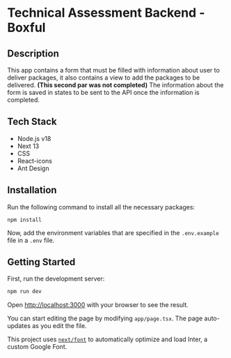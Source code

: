 # Technical Assessment Backend - Boxful

## Description
This app contains a form that must be filled with information about user to deliver packages, it also contains a view to add the packages to be delivered. **(This second par was not completed)**
The information about the form is saved in states to be sent to the API once the information is completed.

## Tech Stack
- Node.js v18
- Next 13
- CSS
- React-icons
- Ant Design

## Installation
Run the following command to install all the necessary packages:
```
npm install
```
Now, add the environment variables that are specified in the ```.env.example``` file in a ```.env``` file.

## Getting Started
First, run the development server:

```bash
npm run dev
```

Open [http://localhost:3000](http://localhost:3000) with your browser to see the result.

You can start editing the page by modifying `app/page.tsx`. The page auto-updates as you edit the file.

This project uses [`next/font`](https://nextjs.org/docs/basic-features/font-optimization) to automatically optimize and load Inter, a custom Google Font.
